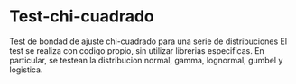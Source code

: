 # Test-chi-cuadrado
Test de bondad de ajuste chi-cuadrado para una serie de distribuciones
El test se realiza con codigo propio, sin utilizar librerias especificas.
En particular, se testean la distribucion normal, gamma, lognormal, gumbel y logistica.
